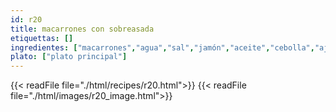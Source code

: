 ```yaml
---
id: r20
title: macarrones con sobreasada
etiquettas: []
ingredientes: ["macarrones","agua","sal","jamón","aceite","cebolla","ajo","sobreasada","pasta de tomate"]
plato: ["plato principal"]
---
```


{{< readFile file="./html/recipes/r20.html">}}
{{< readFile file="./html/images/r20_image.html">}}